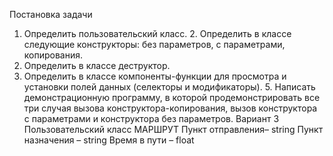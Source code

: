 Постановка задачи
1. Определить пользовательский класс. 2. Определить в классе следующие конструкторы: без параметров, с параметрами,
копирования.
3. Определить в классе деструктор.
4. Определить в классе компоненты-функции для просмотра и установки полей
данных (селекторы и модификаторы). 5. Написать демонстрационную программу, в которой продемонстрировать все три
случая вызова конструктора-копирования, вызов конструктора с параметрами и
конструктора без параметров.
Вариант 3
Пользовательский класс МАРШРУТ Пункт отправления– string Пункт назначения – string Время в пути – float
